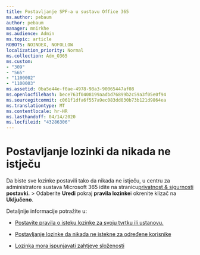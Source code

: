 ```yaml
---
title: Postavljanje SPF-a u sustavu Office 365
ms.author: pebaum
author: pebaum
manager: mnirkhe
ms.audience: Admin
ms.topic: article
ROBOTS: NOINDEX, NOFOLLOW
localization_priority: Normal
ms.collection: Adm_O365
ms.custom:
- "309"
- "565"
- "1100002"
- "1100003"
ms.assetid: 0ba5e44e-f0ae-4978-98a3-90065447af08
ms.openlocfilehash: bece763f0408199aadbd76899b2c59a3f05e0f94
ms.sourcegitcommit: c061f1dfa6f557a9ec083dd030b73b121d9864ea
ms.translationtype: MT
ms.contentlocale: hr-HR
ms.lasthandoff: 04/14/2020
ms.locfileid: "43286306"
---
```

# <a name="set-passwords-to-never-expire"></a>Postavljanje lozinki da nikada ne istječu

Da biste sve lozinke postavili tako da nikada ne istječu, u centru za administratore sustava Microsoft 365 idite na stranicu[privatnost &amp; sigurnosti](https://portal.office.com/adminportal/home#/settings/security) **postavki.** >  Odaberite **Uredi** pokraj **pravila lozinke**i okrenite klizač na **Uključeno**.
  
Detaljnije informacije potražite u: 

- [Postavite pravila o isteku lozinke za svoju tvrtku ili ustanovu.](https://docs.microsoft.com/office365/admin/manage/set-password-expiration-policy)
  
- [Postavljanje lozinke da nikada ne istekne za određene korisnike](https://docs.microsoft.com/office365/admin/add-users/set-password-to-never-expire)

- [Lozinka mora ispunjavati zahtjeve složenosti](https://docs.microsoft.com/windows/security/threat-protection/security-policy-settings/password-must-meet-complexity-requirements)
  